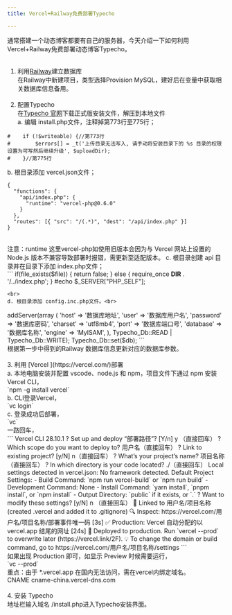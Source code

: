```yaml
---
title: Vercel+Railway免费部署Typecho

---
```


通常搭建一个动态博客都要有自己的服务器，今天介绍一下如何利用Vercel+Railway免费部署动态博客Typecho。<br><br>
1. 利用[Railway](https://railway.app/)建立数据库<br>
在Railway中新建项目，类型选择Provision MySQL，建好后在变量中获取相关数据库信息备用。<br><br>
2. 配置Typecho<br>
在[Typecho 官网](https://typecho.org/)下载正式版安装文件，解压到本地文件<br>
a. 编辑 install.php文件，注释掉第773行至775行；<br>

```
#    if (!$writeable) {//第773行
#        $errors[] = _t('上传目录无法写入, 请手动将安装目录下的 %s 目录的权限设置为可写然后继续升级', $uploadDir);
#    }//第775行

```
b. 根目录添加 vercel.json文件；<br>
```
{
  "functions": {
    "api/index.php": {
      "runtime": "vercel-php@0.6.0"
    }
  },
  "routes": [{ "src": "/(.*)", "dest": "/api/index.php" }]
}
```
<br>
注意：runtime 这里vercel-php如使用旧版本会因为与 Vercel 网站上设置的 Node.js 版本不兼容导致部署时报错，需更新至适配版本。
c. 根目录创建 api 目录并在目录下添加 index.php文件；<br>
```
<?php
$file= __DIR__ . '/..'.$_SERVER["PHP_SELF"];

if(file_exists($file))
{
   return false;
}
else
{
    require_once __DIR__ . '/../index.php';
}
#echo $_SERVER["PHP_SELF"];
```
<br>
d. 根目录添加 config.inc.php文件。<br>
```
<?php
/**
 * Typecho Blog Platform
 *
 * @copyright  Copyright (c) 2008 Typecho team (http://www.typecho.org)
 * @license    GNU General Public License 2.0
 * @version    $Id$
 */

/** 开启https */
define('__TYPECHO_SECURE__',true);

/** 定义根目录 */
define('__TYPECHO_ROOT_DIR__', dirname(__FILE__));

/** 定义插件目录(相对路径) */
define('__TYPECHO_PLUGIN_DIR__', '/usr/plugins');

/** 定义模板目录(相对路径) */
define('__TYPECHO_THEME_DIR__', '/usr/themes');

/** 后台路径(相对路径) */
define('__TYPECHO_ADMIN_DIR__', '/admin/');

/** 设置包含路径 */
@set_include_path(get_include_path() . PATH_SEPARATOR .
__TYPECHO_ROOT_DIR__ . '/var' . PATH_SEPARATOR .
__TYPECHO_ROOT_DIR__ . __TYPECHO_PLUGIN_DIR__);

/** 载入API支持 */
require_once 'Typecho/Common.php';

/** 程序初始化 */
Typecho_Common::init();

/** 定义数据库参数 */
$db = new Typecho_Db('Pdo_Mysql', 'typecho_');
$db->addServer(array (
  'host' => '数据库地址',
  'user' => '数据库用户名',
  'password' => '数据库密码',
  'charset' => 'utf8mb4',
  'port' => '数据库端口号',
  'database' => '数据库名称',
  'engine' => 'MyISAM',
), Typecho_Db::READ | Typecho_Db::WRITE);
Typecho_Db::set($db);
```
<br>
根据第一步中得到的Railway 数据库信息更新对应的数据库参数。<br><br>
3. 利用 [Vercel ](https://vercel.com/)部署<br>
a. 本地电脑安装并配置 vscode、node.js 和 npm，项目文件下通过 npm 安装 Vercel CLI，<br>
`npm -g install vercel`
<br>
b. CLI登录Vercel，<br>
`vc login`
<br>
c. 登录成功后部署，<br>
`vc`
<br>
一路回车，<br>
```
Vercel CLI 28.10.1
? Set up and deploy “部署路径”? [Y/n] y （直接回车）
? Which scope do you want to deploy to? 用户名（直接回车）
? Link to existing project? [y/N] n（直接回车）
? What’s your project’s name? 项目名称（直接回车）
? In which directory is your code located? ./（直接回车）
Local settings detected in vercel.json:
No framework detected. Default Project Settings:
- Build Command: `npm run vercel-build` or `npm run build`
- Development Command: None
- Install Command: `yarn install`, `pnpm install`, or `npm install`
- Output Directory: `public` if it exists, or `.`
? Want to modify these settings? [y/N] n （直接回车）
🔗  Linked to 用户名/项目名称 (created .vercel and added it to .gitignore)
🔍  Inspect: https://vercel.com/用户名/项目名称/部署事件唯一码 [3s]
✅  Production: Vercel 自动分配的以 vercel.app 结尾的网址 [24s]
📝  Deployed to production. Run `vercel --prod` to overwrite later (https://vercel.link/2F).
💡  To change the domain or build command, go to https://vercel.com/用户名/项目名称/settings
```
<br>
如果出现 Production 即可，如显示 Preview 时候需要运行，<br>
`vc --prod`
<br>
重点：由于 *.vercel.app 在国内无法访问，需在vercel内绑定域名。<br>
CNAME  cname-china.vercel-dns.com<br><br>
4. 安装 Typecho<br>
地址栏输入域名 /install.php进入Typecho安装界面。



